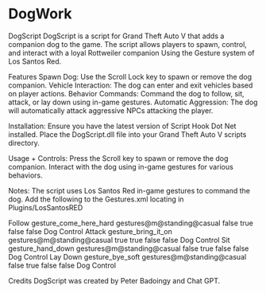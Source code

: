 # DogWork

DogScript
DogScript is a script for Grand Theft Auto V that adds a companion dog to the game. 
The script allows players to spawn, control, and interact with a loyal Rottweiler companion
Using the Gesture system of Los Santos Red.

Features
Spawn Dog: Use the Scroll Lock key to spawn or remove the dog companion.
Vehicle Interaction: The dog can enter and exit vehicles based on player actions.
Behavior Commands: Command the dog to follow, sit, attack, or lay down using in-game gestures.
Automatic Aggression: The dog will automatically attack aggressive NPCs attacking the player.

Installation:
Ensure you have the latest version of Script Hook Dot Net installed.
Place the DogScript.dll file into your Grand Theft Auto V scripts directory.

Usage + Controls:
Press the Scroll key to spawn or remove the dog companion.
Interact with the dog using in-game gestures for various behaviors.

Notes:
The script uses Los Santos Red in-game gestures to command the dog. 
Add the following to the Gestures.xml locating in Plugins/LosSantosRED

  <GestureData>
    <Name>Follow</Name>
    <AnimationName>gesture_come_here_hard</AnimationName>
    <AnimationDictionary>gestures@m@standing@casual</AnimationDictionary>
    <AnimationEnter />
    <AnimationExit />
    <IsInsulting>false</IsInsulting>
    <IsOnActionWheel>true</IsOnActionWheel>
    <SetRepeat>false</SetRepeat>
    <IsWholeBody>false</IsWholeBody>
    <Category>Dog Control</Category>
  </GestureData>      
  <GestureData>
    <Name>Attack</Name>
    <AnimationName>gesture_bring_it_on</AnimationName>
    <AnimationDictionary>gestures@m@standing@casual</AnimationDictionary>
    <AnimationEnter />
    <AnimationExit />
    <IsInsulting>true</IsInsulting>
    <IsOnActionWheel>true</IsOnActionWheel>
    <SetRepeat>false</SetRepeat>
    <IsWholeBody>false</IsWholeBody>
    <Category>Dog Control</Category>
  </GestureData>      
  <GestureData>
    <Name>Sit </Name>
    <AnimationName>gesture_hand_down</AnimationName>
    <AnimationDictionary>gestures@m@standing@casual</AnimationDictionary>
    <AnimationEnter />
    <AnimationExit />
    <IsInsulting>false</IsInsulting>
    <IsOnActionWheel>true</IsOnActionWheel>
    <SetRepeat>false</SetRepeat>
    <IsWholeBody>false</IsWholeBody>
    <Category>Dog Control</Category>
  </GestureData>
  <GestureData>
    <Name>Lay Down</Name>
    <AnimationName>gesture_bye_soft</AnimationName>
    <AnimationDictionary>gestures@m@standing@casual</AnimationDictionary>
    <AnimationEnter />
    <AnimationExit />
    <IsInsulting>false</IsInsulting>
    <IsOnActionWheel>true</IsOnActionWheel>
    <SetRepeat>false</SetRepeat>
    <IsWholeBody>false</IsWholeBody>
    <Category>Dog Control</Category>
  </GestureData>

      
Credits
DogScript was created by Peter Badoingy and Chat GPT.

